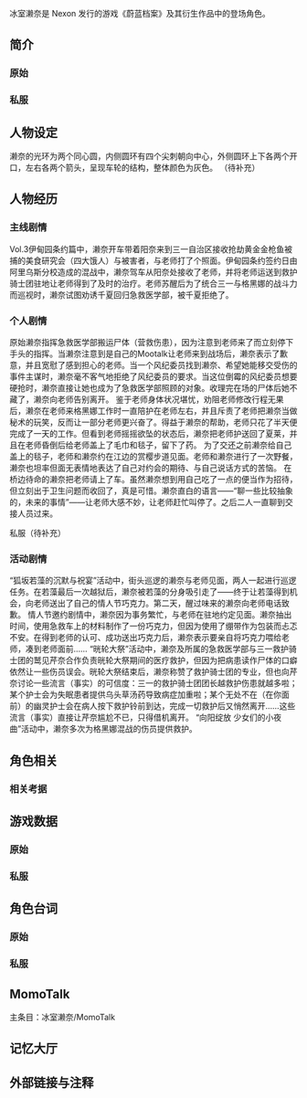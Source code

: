 冰室濑奈是 Nexon 发行的游戏《蔚蓝档案》及其衍生作品中的登场角色。

## 简介

### 原始

### 私服

## 人物设定
濑奈的光环为两个同心圆，内侧圆环有四个尖刺朝向中心，外侧圆环上下各两个开口，左右各两个箭头，呈现车轮的结构，整体颜色为灰色。
（待补充）

## 人物经历

### 主线剧情
Vol.3伊甸园条约篇中，濑奈开车带着阳奈来到三一自治区接收抢劫黄金金枪鱼被捕的美食研究会（四大饿人）与被害者，与老师打了个照面。伊甸园条约签约日由阿里乌斯分校造成的混战中，濑奈驾车从阳奈处接收了老师，并将老师运送到救护骑士团驻地让老师得到了及时的治疗。老师苏醒后为了统合三一与格黑娜的战斗力而巡视时，濑奈试图劝诱千夏回归急救医学部，被千夏拒绝了。

### 个人剧情
原始濑奈指挥急救医学部搬运尸体（营救伤患），因为注意到老师来了而立刻停下手头的指挥。当濑奈注意到是自己的Mootalk让老师来到战场后，濑奈表示了歉意，并且宽慰了感到担心的老师。当一个风纪委员找到濑奈、希望她能移交受伤的事件主谋时，濑奈毫不客气地拒绝了风纪委员的要求。当这位倒霉的风纪委员想要硬抢时，濑奈直接让她也成为了急救医学部照顾的对象。收理完在场的尸体后她不藏了，濑奈向老师告别离开。
鉴于老师身体状况堪忧，劝阻老师修改行程无果后，濑奈在老师来格黑娜工作时一直陪护在老师左右，并且斥责了老师把濑奈当做秘术的玩笑，反而让一部分老师更兴奋了。得益于濑奈的帮助，老师只花了半天便完成了一天的工作。但看到老师摇摇欲坠的状态后，濑奈把老师护送回了夏莱，并且在老师昏倒后给老师盖上了毛巾和毯子，留下了药。
为了交还之前濑奈给自己盖上的毯子，老师和濑奈约在江边的赏樱步道见面。老师和濑奈进行了一次野餐，濑奈也坦率但面无表情地表达了自己对约会的期待、与自己说话方式的苦恼。
在桥边待命的濑奈把老师请上了车。虽然濑奈想到用自己吃了一点的便当作为招待，但立刻出于卫生问题而收回了，真是可惜。濑奈直白的语言——“聊一些比较抽象的，未来的事情”——让老师大感不妙，让老师赶忙叫停了。之后二人一直聊到交接人员过来。

私服（待补充）

### 活动剧情
“狐坂若藻的沉默与祝宴”活动中，街头巡逻的濑奈与老师见面，两人一起进行巡逻任务。在若藻最后一次越狱后，濑奈被若藻的分身吸引走了——终于让若藻得到机会，向老师送出了自己的情人节巧克力。第二天，醒过味来的濑奈向老师电话致歉。
情人节邀约剧情中，濑奈因为事务繁忙，与老师在驻地约定见面。濑奈抽出时间，使用急救车上的材料制作了一份巧克力，但因为使用了绷带作为包装而忐忑不安。在得到老师的认可、成功送出巧克力后，濑奈表示要亲自将巧克力喂给老师，凑到老师面前……
“晄轮大祭”活动中，濑奈及所属的急救医学部与三一救护骑士团的鹫见芹奈合作负责晄轮大祭期间的医疗救护，但因为把病患读作尸体的口癖依然让一些伤员误会。晄轮大祭结束后，濑奈称赞了救护骑士团的专业，但也向芹奈讨论一些流言（事实）的可信度：三一的救护骑士团团长越救护伤患就越多啦；某个护士会为失眠患者提供乌头草汤药导致病症加重啦；某个无处不在（在你面前）的幽灵护士会在病人按下救护铃前到达，完成一切救护后又悄然离开……这些流言（事实）直接让芹奈尴尬不已，只得借机离开。
“向阳绽放 少女们的小夜曲”活动中，濑奈多次为格黑娜混战的伤员提供救护。

## 角色相关

### 相关考据

## 游戏数据

### 原始

### 私服

## 角色台词

### 原始

### 私服

## MomoTalk
主条目：冰室濑奈/MomoTalk

## 记忆大厅

		

## 外部链接与注释